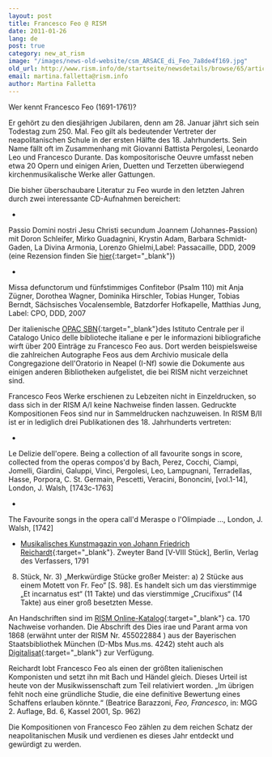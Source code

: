 ```yaml
---
layout: post
title: Francesco Feo @ RISM
date: 2011-01-26
lang: de
post: true
category: new_at_rism
image: "/images/news-old-website/csm_ARSACE_di_Feo_7a8de4f169.jpg"
old_url: http://www.rism.info/de/startseite/newsdetails/browse/65/article/64/francesco-feo-rism.html
email: martina.falletta@rism.info
author: Martina Falletta
---
```


Wer kennt Francesco Feo (1691-1761)?

Er gehört zu den diesjährigen Jubilaren, denn am 28. Januar jährt sich sein Todestag zum 250. Mal. Feo gilt als bedeutender Vertreter der neapolitanischen Schule in der ersten Hälfte des 18. Jahrhunderts. Sein Name fällt oft im Zusammenhang mit Giovanni Battista Pergolesi, Leonardo Leo und Francesco Durante. Das kompositorische Oeuvre umfasst neben etwa 20 Opern und einigen Arien, Duetten und Terzetten überwiegend kirchenmusikalische Werke aller Gattungen.

Die bisher überschaubare Literatur zu Feo wurde in den letzten Jahren durch zwei interessante CD-Aufnahmen bereichert:

-

Passio Domini nostri Jesu Christi secundum Joannem (Johannes-Passion) mit Doron Schleifer, Mirko Guadagnini, Krystin Adam, Barbara Schmidt-Gaden, La Divina Armonia, Lorenzo Ghielmi,Label: Passacaille, DDD, 2009 (eine Rezension finden Sie [hier](http://www.mascellaro.it/node/41795){:target="_blank"})

-

Missa defunctorum und fünfstimmiges Confitebor (Psalm 110) mit Anja Zügner, Dorothea Wagner, Dominika Hirschler, Tobias Hunger, Tobias Berndt, Sächsisches Vocalensemble, Batzdorfer Hofkapelle, Matthias Jung, Label: CPO, DDD, 2007


Der italienische [OPAC SBN](http://opac.sbn.it/opacsbn/opac/iccu/musica.jsp){:target="_blank"}des Istituto Centrale per il Catalogo Unico delle biblioteche italiane e per le informazioni bibliografiche wirft über 200 Einträge zu Francesco Feo aus. Dort werden beispielsweise die zahlreichen Autographe Feos aus dem Archivio musicale della Congregazione dell'Oratorio in Neapel (I-Nf) sowie die Dokumente aus einigen anderen Bibliotheken aufgelistet, die bei RISM nicht verzeichnet sind.

Francesco Feos Werke erschienen zu Lebzeiten nicht in Einzeldrucken, so dass sich in der RISM A/I keine Nachweise finden lassen. Gedruckte Kompositionen Feos sind nur in Sammeldrucken nachzuweisen. In RISM B/II ist er in lediglich drei Publikationen des 18. Jahrhunderts vertreten:

-

Le Delizie dell'opere. Being a collection of all favourite songs in score, collected from the operas compos'd by Bach, Perez, Cocchi, Ciampi, Jomelli, Giardini, Galuppi, Vinci, Pergolesi, Leo, Lampugnani, Terradellas, Hasse, Porpora, C. St. Germain, Pescetti, Veracini, Bononcini, [vol.1-14], London, J. Walsh, [1743c-1763]

-

The Favourite songs in the opera call'd Meraspe o l'Olimpiade …, London, J. Walsh, [1742]

- [Musikalisches Kunstmagazin von Johann Friedrich Reichardt](http://ia700303.us.archive.org/16/items/MusikalischesKunstmagazinBd.21791/ReichardtMusikalischesKunstmagazinB21791_text.pdf){:target="_blank"}. Zweyter Band [V-VIII Stück], Berlin, Verlag des Verfassers, 1791
8. Stück, Nr. 3) „Merkwürdige Stücke großer Meister: a) 2 Stücke aus einem Motett von Fr. Feo“ [S. 98]. Es handelt sich um das vierstimmige „Et incarnatus est“ (11 Takte) und das vierstimmige „Crucifixus“ (14 Takte) aus einer groß besetzten Messe.

An Handschriften sind im [RISM Online-Katalog](http://opac.rism.info/index.php?id=6&L=0&tx_bsbsearch_pi1%5Bquery%5D%5B0%5D=feo+francesco){:target="_blank"} ca. 170 Nachweise vorhanden. Die Abschrift des Dies irae und Parant arma von 1868 (erwähnt unter der RISM Nr. 455022884 ) aus der Bayerischen Staatsbibliothek München (D-Mbs Mus.ms. 4242) steht auch als [Digitalisat](http://daten.digitale-sammlungen.de/~db/bsb00004706/images/){:target="_blank"} zur Verfügung.

Reichardt lobt Francesco Feo als einen der größten italienischen Komponisten und setzt ihn mit Bach und Händel gleich. Dieses Urteil ist heute von der Musikwissenschaft zum Teil relativiert worden. „Im übrigen fehlt noch eine gründliche Studie, die eine definitive Bewertung eines Schaffens erlauben könnte.“ (Beatrice Barazzoni, _Feo, Francesco_, in: MGG 2. Auflage, Bd. 6, Kassel 2001, Sp. 962)

Die Kompositionen von Francesco Feo zählen zu dem reichen Schatz der neapolitanischen Musik und verdienen es dieses Jahr entdeckt und gewürdigt zu werden.